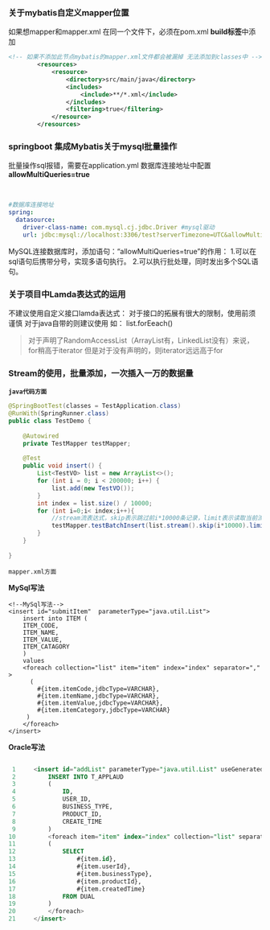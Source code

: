 ### 关于mybatis自定义mapper位置

如果想mapper和mapper.xml 在同一个文件下，必须在pom.xml **build标签**中添加

```xml
<!-- 如果不添加此节点mybatis的mapper.xml文件都会被漏掉 无法添加到classes中 -->
        <resources>
            <resource>
                <directory>src/main/java</directory>
                <includes>
                    <include>**/*.xml</include>
                </includes>
                <filtering>true</filtering>
            </resource>
        </resources>
```

### springboot 集成Mybatis关于mysql批量操作

批量操作sql报错，需要在application.yml 数据库连接地址中配置 **allowMultiQueries=true**

​      

```yaml
#数据库连接地址
spring:
  datasource:
    driver-class-name: com.mysql.cj.jdbc.Driver #mysql驱动
    url: jdbc:mysql://localhost:3306/test?serverTimezone=UTC&allowMultiQueries=true
```

MySQL连接数据库时，添加语句：“allowMultiQueries=true”的作用：
1.可以在sql语句后携带分号，实现多语句执行。
2.可以执行批处理，同时发出多个SQL语句。

### 关于项目中Lamda表达式的运用

不建议使用自定义接口lamda表达式： 对于接口的拓展有很大的限制，使用前须谨慎
对于java自带的则建议使用 如： list.forEeach() 

>对于声明了RandomAccessList（ArrayList有，LinkedList没有）来说，for稍高于iterator
>但是对于没有声明的，则iterator远远高于for

###  Stream的使用，批量添加，一次插入一万的数据量

**```java代码方面```**

```java
@SpringBootTest(classes = TestApplication.class)
@RunWith(SpringRunner.class)
public class TestDemo {
 
    @Autowired
    private TestMapper testMapper;
 
    @Test
    public void insert() {
        List<TestVO> list = new ArrayList<>();
        for (int i = 0; i < 200000; i++) {
            list.add(new TestVO());
        }
        int index = list.size() / 10000;
        for (int i=0;i< index;i++){
            //stream流表达式，skip表示跳过前i*10000条记录，limit表示读取当前流的前10000条记录
            testMapper.testBatchInsert(list.stream().skip(i*10000).limit(10000).collect(Collectors.toList()));
        }
    }
 
}
```

```mapper.xml方面```

**MySql写法**

```mysql
<!--MySql写法-->
<insert id="submitItem"  parameterType="java.util.List">
    insert into ITEM (
    ITEM_CODE,
    ITEM_NAME,
    ITEM_VALUE,
    ITEM_CATAGORY
    )
    values
    <foreach collection="list" item="item" index="index" separator="," >
      (
        #{item.itemCode,jdbcType=VARCHAR},
        #{item.itemName,jdbcType=VARCHAR},
        #{item.itemValue,jdbcType=VARCHAR},
        #{item.itemCategory,jdbcType=VARCHAR}
     )
    </foreach>
</insert>
```

**Oracle写法**

```sql

 1     <insert id="addList" parameterType="java.util.List" useGeneratedKeys="false">
 2         INSERT INTO T_APPLAUD
 3         (
 4             ID,
 5             USER_ID,
 6             BUSINESS_TYPE,
 7             PRODUCT_ID,
 8             CREATE_TIME
 9         )
10         <foreach item="item" index="index" collection="list" separator="union all">
11         (
12             SELECT 
13                 #{item.id},
14                 #{item.userId},
15                 #{item.businessType},
16                 #{item.productId},
17                 #{item.createdTime} 
18             FROM DUAL
19         )
20         </foreach>
21     </insert>
```

